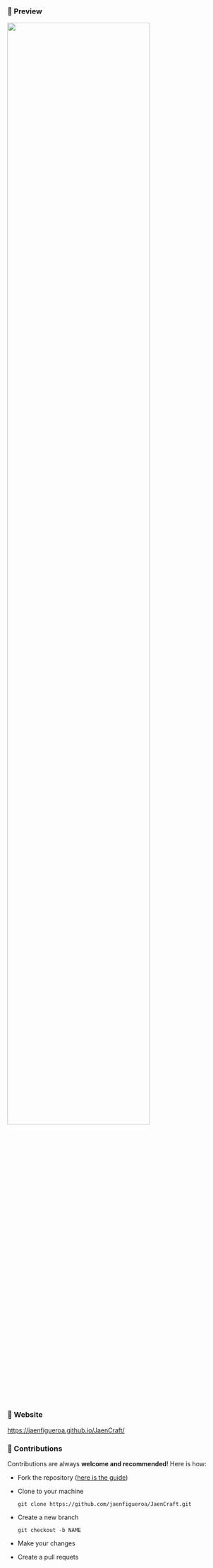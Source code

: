 ### 📌 Preview

<div >
  <img src="./assets/preview.gif" align="center" style="width: 80%" />
</div>

### 📌 Website

https://jaenfigueroa.github.io/JaenCraft/

### 📌 Contributions

Contributions are always **welcome and recommended**! Here is how:
- Fork the repository ([here is the guide](https://docs.github.com/es/get-started/quickstart/fork-a-repo))
- Clone to your machine 

  `git clone https://github.com/jaenfigueroa/JaenCraft.git`
  
- Create a new branch

  `git checkout -b NAME`

- Make your changes
- Create a pull requets
